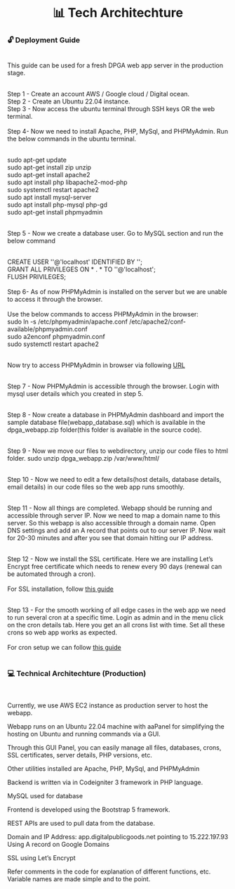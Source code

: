 <h1 align="center"> 📊 Tech Architechture </h1> 

<h3> 🔓 Deployment Guide </h3> 
<br> This guide can be used for a fresh DPGA web app server in the production stage.

<br>Step 1 - Create an account AWS / Google cloud / Digital ocean. 
<br>Step 2 - Create an Ubuntu 22.04 instance.
<br>Step 3 - Now access the ubuntu terminal through SSH keys OR the web terminal.
<br><br>Step 4- Now we need to install Apache, PHP, MySql, and PHPMyAdmin. Run the below commands in the ubuntu terminal.

<br>sudo apt-get update
<br>sudo apt-get install zip unzip
<br>sudo apt-get install apache2
<br>sudo apt install php libapache2-mod-php
<br>sudo systemctl restart apache2
<br>sudo apt install mysql-server
<br>sudo apt install php-mysql php-gd
<br>sudo apt-get install phpmyadmin

<br>Step 5 - Now we create a database user. Go to MySQL section and run the below command

<br>CREATE USER '<DPGAUSER>'@'localhost' IDENTIFIED BY '<DPGADBUSERPASSWORD>';
<br>GRANT ALL PRIVILEGES ON * . * TO '<DPGAUSER>'@'localhost';
<br>FLUSH PRIVILEGES;
<br>
<br>Step 6- As of now PHPMyAdmin is installed on the server but we are unable to access it through the browser.
<br>  <br>Use the below commands to access PHPMyAdmin in the browser:
<br>sudo ln -s /etc/phpmyadmin/apache.conf /etc/apache2/conf-available/phpmyadmin.conf
<br>sudo a2enconf phpmyadmin.conf
<br>sudo systemctl restart apache2

<br>Now try to access PHPMyAdmin in browser via following <a href="http://<SERVERIP>/phpmyadmin">URL</a>


<br>Step 7 - Now PHPMyAdmin is accessible through the browser. Login with mysql user details which you created in step 5.

<br>Step 8 - Now create a database in PHPMyAdmin dashboard and import the sample database file(webapp_database.sql) which is available in the dpga_webapp.zip folder(this folder is available in the source code). 

<br>Step 9 - Now we move our files to webdirectory, unzip our code files to html folder.
sudo unzip dpga_webapp.zip /var/www/html/

<br>Step 10 - Now we need to edit a few details(host details, database details, email details) in our code files so the web app runs smoothly.

  <br>Step 11 - Now all things are completed. Webapp should be running and accessible through server IP. Now we need to map a domain name to this server. So this webapp is also accessible through a domain name. 
Open DNS settings and add an A record that points out to our server IP. Now wait for 20-30 minutes and after you see that domain hitting our IP address.

<br>Step 12 - Now we install the SSL certificate. Here we are installing Let’s Encrypt free certificate which needs to renew every 90 days (renewal can be automated through a cron).
<br> <br>For SSL installation, follow <a href="https://certbot.eff.org/instructions?ws=apache&os=ubuntufocal"> this guide </a>



<br>Step 13 - For the smooth working of all edge cases in the web app we need to run several cron at a specific time. Login as admin and in the menu click on the cron details tab. Here you get an all crons list with time. Set all these crons so web app works as expected.
<br><br>For cron setup we can follow <a href="https://www.digitalocean.com/community/tutorials/how-to-use-cron-to-automate-tasks-ubuntu-1804"> this guide </a>
<br>
<br>
  <h3> 💻  Technical Architechture (Production)</h3>
<br>

Currently, we use AWS EC2 instance as production server to host the webapp.

Webapp runs on an Ubuntu 22.04 machine with aaPanel for simplifying the hosting on Ubuntu and running commands via a GUI.

Through this GUI Panel, you can easily manage all files, databases, crons, SSL certificates, server details, PHP versions, etc.

Other utilities installed are Apache, PHP, MySql, and PHPMyAdmin

Backend is written via in Codeigniter 3 framework in PHP language.

MySQL used for database

Frontend is developed using the Bootstrap 5 framework.

REST APIs are used to pull data from the database.

Domain and IP Address: app.digitalpublicgoods.net pointing to 15.222.197.93 Using A record on Google Domains

SSL using Let’s Encrypt

Refer comments in the code for explanation of different functions, etc. Variable names are made simple and to the point.

